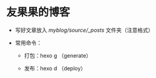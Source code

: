 # 友果果的博客

- 写好文章放入 *‎⁨myblog/source/_posts* 文件夹（注意格式）

- 常用命令：

  - 打包：hexo g （generate）

  - 发布：hexo d （deploy）

    

